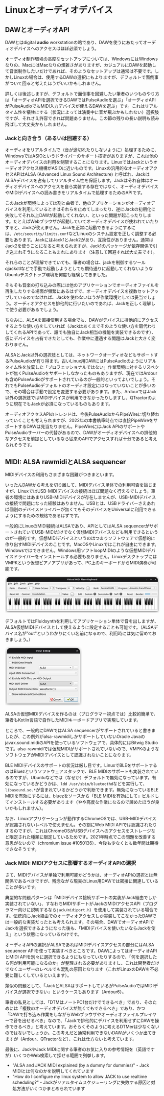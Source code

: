 # Linuxとオーディオデバイス

## DAWとオーディオAPI

DAWとはdigital **audio** workstationの略であり、DAWを使うにあたってオーディオデバイスへのアクセスはほぼ必須でしょう。

オーディオ制作環境の高度なセットアップについては、WindowsにはWindowsなりの、MacにはMacなりの煩雑さがありますが、カジュアルにDAWを起動して音楽制作したいだけであれば、そのようなセットアップは通常は不要です。しかしLinuxの場合は、使用するDAWの選択にもよりますが、デフォルトで面倒事がついて回ると考えたほうがいいかもしれません。

詳しくは後述しますが、デフォルトで面倒事を回避したい筆者のいつものやり方は「オーディオAPIを選択できるDAWではPulseAudioを選ぶ」「オーディオAPIがPulseAudioでもMIDI入力デバイスが使えるDAWを選ぶ」です。これはリアルタイム性を犠牲にする（状況によっては演奏中に音が飛ぶかもしれない）選択肢ですが、それさえ許容できれば問題ありません。この節の残りの長い説明も読み飛ばして大丈夫かもしれません。

### Jackと向き合う（あるいは回避する）

オーディオをリアルタイムで（音が途切れたりしないように）処理するために、WindowsではASIOというドライバーのサポート技術がありますが、これは他のオーディオデバイスの利用を制限することになります。LinuxではJackというオーディオアクセス機構がASIOに近いものです。Linuxの汎用的なオーディオアクセスAPIはALSA (Advanced Linux Sound Architecture) と呼ばれ、JackはALSAデバイスを占有してリアルタイム性を保証します。Jackはそれ自体はオーディオデバイスへのアクセスを自ら実装する存在ではなく、オーディオデバイスやMIDIデバイスへの読み書きをリアルタイムで処理するためのAPIです。

このJackが環境によっては割と曲者で、他のアプリケーションがオーディオデバイスを利用しているときはそれらを止めてしまったり、逆にJackの初期化に失敗してそれ以上DAWが起動してくれない、といった問題が起こったりします。たとえばWebブラウザが起動していてオーディオデバイスが使われていたりすると、Jackが使えません。Jackを正常に起動できるようにするには、`/etc/security/limits.conf`などLinuxのシステム設定を正しく調整する必要もあります。JackにはJack1とJack2があり、互換性がありません。通常はJack2を使うことになると考えられますが、Jack1のパッケージが依存関係で引き込まれそうになることもまれにあります（注意して回避すれば大丈夫です）。

それらのことが理解できていても、筆者の場合は、jackを制御するツールqjackctlなどで手動で起動しようとしても期待通りに起動してくれないようなUbuntuデスクトップ環境を何度も経験してきました。

そもそも音楽の打ち込みの際には他のアプリケーションでオーディオファイルを再生したりする場面が頻繁にあるはずで、オーディオデバイスを複数セットアップしているのでなければ、Jackを使わないほうが作業環境としては妥当でしょう。オーディオアクセスを排他的に行いたいのであれば、Jackを正しく理解して使う必要があるでしょう。

ちなみに、ALSAを直接使用する場合でも、DAWがデバイスに排他的にアクセスするような使い方をしていれば（Jackはあくまでそのような使い方を肩代わりしてくれるAPIであって、誰でも独自にJack相当の機能を実装できるのです）、仮にデバイスを占有できたとしても、作業中に遭遇する問題はJackと大きく変わりません。

ALSAとJack以外の選択肢としては、ネットワークオーディオなどもサポートするPulseAudioが有り得ます。古いLinux用DAWにはPulseAudioのようにリアルタイム性を放棄した「プロフェッショナルではない」作業環境に対するリスペクトが無くPulseAudioをサポートしなかったものもありますが、現在ではArdourも含めPulseAudioがサポートされているのが一般的といってよいでしょう。それでもPulseAudioデフォルトのオーディオ設定にはなっていないことが多いので、その場合は手動で設定を変更する必要があります。また、ArdourではJack以外の選択肢ではMIDIデバイスが利用できなかったりしますし、QTractorのように現在でもJackが必須になっているものもあります。

オーディオアクセスAPIのトレンドは、今後PulseAudioからPipeWireに切り替わっていくことも考えられますが、2022年の本書執筆時点では直接PipeWireをサポートするDAWは見当たりません。PipeWireにはJack APIのサポートやPulseAudioサーバーの代替があるので、DAWがオーディオデバイスへの排他的なアクセスを前提としているなら従来のAPIでアクセスすれば十分であると考えられそうです。

## MIDI: ALSA rawmidiとALSA sequencer

MIDIデバイスの利用もさまざまな困難がつきまといます。

いったんDAWから考えを切り離して、MIDIデバイス単体での利用可否を論じますが、LinuxではUSB-MIDIデバイスの接続はほぼ問題なく行えるでしょう。筆者の環境にはあまりUSB-MIDIデバイスが存在しませんが、USB-MIDIデバイスの接続で問題になった経験はありません。USBとは、USBドライバーさえあれば個別のデバイスドライバーが無くてもそのデバイスをUniversalに利用できるようにするための規格であるはずです。

一般的にLinuxのMIDI接続はALSAであり、APIとしてはALSA sequencerがサポートされていてUSB-MIDIだけでなく仮想MIDIデバイスなども利用できるというのが一般的です。仮想MIDIデバイスというのはつまりソフトウェアで仮想的に作り出すMIDIデバイスのことです。MacOSやLinuxではこれが自由にできます。Windowsではできません。Windows用ソフトloopMIDIのような仮想MIDIデバイスドライバーをインストールする必要もありません。LinuxデスクトップにはVMPKという仮想ピアノアプリがあって、PC上のキーボードからMIDI演奏が可能です。

![vmpk](./images/vmpk.png)

デフォルトではFluidsynthを利用してアプリケーション単体で音を出しますが、ALSA仮想MIDIデバイスとして使えるように設定することも可能です。（ALSAデバイス名が”out"というわかりにくい名前になるので、利用時には気に留めておきましょう。）

![vmpkをALSA仮想MIDIデバイスとして設定する](./images/vmpk-midi-out.png)

ALSAの仮想MIDIデバイスを作るのは（プログラマー視点では）比較的簡単で、筆者もKotlin言語で自作したMIDIキーボードアプリで実現しています。

ところで、一般的にDAWではALSA sequencerがサポートされていると書きましたが、この例外がalsa-rawmidiしかサポートしていないOracle Javaのjavax.sound.midiのAPIを使っているソフトウェアで、具体的にはBitwig Studioです。alsa-rawmidiでは仮想MIDIがサポートされていないので、VMPKのようなソフトウェアがMIDIデバイスとして認識されないことになります。

BLE MIDIデバイスのサポートの状況は厳し目です。LinuxでBLEをサポートするのはBluezというソフトウェアスタックで、BLE MIDIのサポートも実装されているのですが、Ubuntuなどでは（なぜか）デフォルトで無効になっています。有効になっているかどうかは、`ldd /usr/sbin/bluetoothd`などを実行して、`libasound.so.*`が含まれているかどうかで判断できます。無効になっているBLE MIDIを有効にするには、bluezをソースから「BLE MIDIを有効にして」ビルドしてインストールする必要があります（やや高度な作業になるので諦めたほうが良いかもしれません）。

なお、Linuxアプリケーションが動作するChromeOSでは、USB-MIDIデバイスが認識されないレベルで使えません。その割にWeb MIDI APIでは認識されたりするのですが、これはChromeOSがUSBデバイスへのアクセスをストレージなど限定された種類に限定しているためです。2021年時点でこの問題を改善する意思がないので（chromium issue #1050136）、今後も少なくとも数年間は期待できなそうです。

### Jack MIDI: MIDIアクセスに影響するオーディオAPIの選択

さて、MIDIデバイスが単独で利用可能かどうかは、オーディオAPIの選択とは無関係であるべきですが、残念ながら現実のLinux用DAWでは密接に関連していることが多いです。

典型的な問題パターンは「MIDIデバイス接続サポートの実装がJack経由でしか実装されていない」、すなわちMIDIサポートがJackのMIDIアクセスAPI（プログラマー向けに説明するなら`jack/midiport.h`）を使用して実装されている場合です。伝統的にJack経由でのオーディオアクセスしか実装してこなかったDAWでは一般的な実装だったとも考えられます。その場合、DAWでオーディオAPIでJackを選択できるようになった後も、「MIDIデバイスを使いたいならJackを使え」という状態になっているわけです。

オーディオAPIの選択がALSAであればMIDIデバイスアクセスの部分にはALSA sequencer APIを使って実装すべきところです。DAWによってはオーディオAPIとMIDI APIを別々に選択できるようにもなっていたりするので、「何を選択したら何が利用可能になるのか」が整理される必要がありますし、これは開発者だけでなくユーザーのレベルでも混乱の原因となります（これがLinuxのDAWを不必要に難しくしているといえます）。

類似の問題として、「JackとALSAはサポートしているがPulseAudioではMIDIデバイスが選択できない」というケースもあります（Ardour6）。

筆者の私見としては、「DTMはノートPC1台だけでできるべき」であり、そのためには「複数のオーディオデバイスが無くてもできるべき」であり、かつ「DAWで打ち込み作業をしながらWebブラウザやオーディオファイルプレイヤーで音を出せるべき」なので、「Jackで排他的にデバイスを利用せずにDAWを操作できるべき」と考えています。おそらくそのように考えるDTMerは少なくないのではないでしょうか。この考えだと通常利用できないDAWがいくつか出てきますが（Ardour、QTractorなど）、これは仕方ないと考えています。

最後に、JackやJack MIDIに関する筆者のお気に入りの参考情報を（英語ですが）いくつかWeb検索して探せる範囲で列挙します。

- "ALSA and JACK MIDI explained (by a dummy for dummies)" - Jack MIDIとは何なのかを説明してくれています
- "How do I configure my linux system to allow JACK to use realtime scheduling?" - Jackがリアルタイムスケジューリングに失敗する原因と対処方法がいくつかまとめられています

